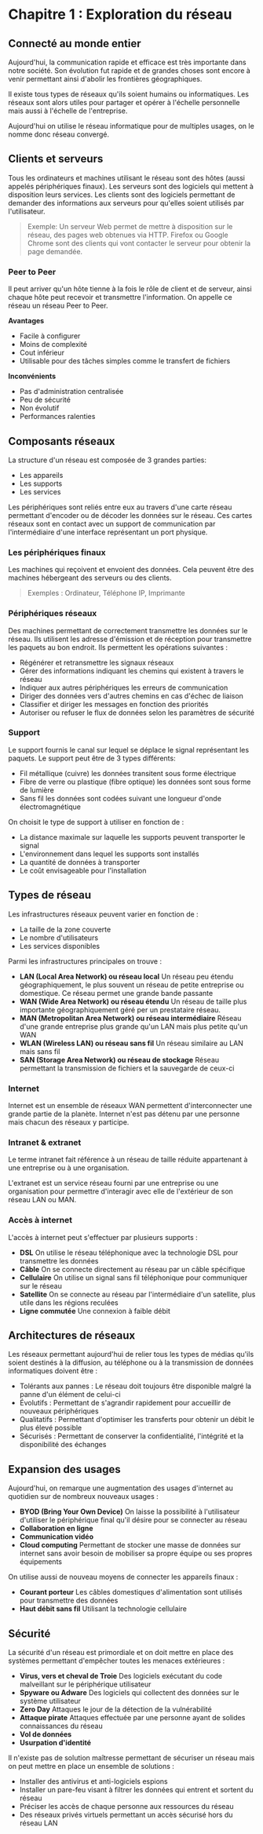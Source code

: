 # Chapitre 1 : Exploration du réseau

## Connecté au monde entier

Aujourd'hui, la communication rapide et efficace est très importante dans notre société. Son évolution fut rapide et de grandes choses sont encore à venir permettant ainsi d'abolir les frontières géographiques.

Il existe tous types de réseaux qu'ils soient humains ou informatiques. Les réseaux sont alors utiles pour partager et opérer à l'échelle personnelle mais aussi à l'échelle de l'entreprise.

Aujourd'hui on utilise le réseau informatique pour de multiples usages, on le nomme donc réseau convergé.

## Clients et serveurs

Tous les ordinateurs et machines utilisant le réseau sont des hôtes (aussi appelés périphériques finaux). Les serveurs sont des logiciels qui mettent à disposition leurs services. Les clients sont des logiciels permettant de demander des informations aux serveurs pour qu'elles soient utilisés par l'utilisateur.

> Exemple: Un serveur Web permet de mettre à disposition sur le réseau, des pages web obtenues via HTTP. Firefox ou Google Chrome sont des clients qui vont contacter le serveur pour obtenir la page demandée.

### Peer to Peer

Il peut arriver qu'un hôte tienne à la fois le rôle de client et de serveur, ainsi chaque hôte peut recevoir et transmettre l'information. On appelle ce réseau un réseau Peer to Peer.

**Avantages**

* Facile à configurer
* Moins de complexité
* Cout inférieur
* Utilisable pour des tâches simples comme le transfert de fichiers

**Inconvénients**

* Pas d'administration centralisée
* Peu de sécurité
* Non évolutif
* Performances ralenties

## Composants réseaux

La structure d'un réseau est composée de 3 grandes parties:

* Les appareils
* Les supports
* Les services

Les périphériques sont reliés entre eux au travers d'une carte réseau permettant d'encoder ou de décoder les données sur le réseau. Ces cartes réseaux sont en contact avec un support de communication par l'intermédiaire d'une interface représentant un port physique.

### Les périphériques finaux

Les machines qui reçoivent et envoient des données. Cela peuvent être des machines hébergeant des serveurs ou des clients.

> Exemples : Ordinateur, Téléphone IP, Imprimante

### Périphériques réseaux

Des machines permettant de correctement transmettre les données sur le réseau. Ils utilisent les adresse d'émission et de réception pour transmettre les paquets au bon endroit. Ils permettent les opérations suivantes :

* Régénérer et retransmettre les signaux réseaux
* Gérer des informations indiquant les chemins qui existent à travers le réseau
* Indiquer aux autres périphériques les erreurs de communication
* Diriger des données vers d'autres chemins en cas d'échec de liaison
* Classifier et diriger les messages en fonction des priorités
* Autoriser ou refuser le flux de données selon les paramètres de sécurité

### Support

Le support fournis le canal sur lequel se déplace le signal représentant les paquets. Le support peut être de 3 types différents:

* Fil métallique (cuivre) les données transitent sous forme électrique
* Fibre de verre ou plastique (fibre optique) les données sont sous forme de lumière
* Sans fil les données sont codées suivant une longueur d'onde électromagnétique

On choisit le type de support à utiliser en fonction de :

* La distance maximale sur laquelle les supports peuvent transporter le signal
* L'environnement dans lequel les supports sont installés
* La quantité de données à transporter
* Le coût envisageable pour l'installation

## Types de réseau

Les infrastructures réseaux peuvent varier en fonction de :

* La taille de la zone couverte
* Le nombre d'utilisateurs
* Les services disponibles

Parmi les infrastructures principales on trouve : 

* **LAN (Local Area Network) ou réseau local** Un réseau peu étendu géographiquement, le plus souvent un réseau de petite entreprise ou domestique. Ce réseau permet une grande bande passante
* **WAN (Wide Area Network) ou réseau étendu** Un réseau de taille plus importante géographiquement géré per un prestataire réseau.
* **MAN (Metropolitan Area Network) ou réseau intermédiaire** Réseau d'une grande entreprise plus grande qu'un LAN mais plus petite qu'un WAN
* **WLAN (Wireless LAN) ou réseau sans fil** Un réseau similaire au LAN mais sans fil
* **SAN (Storage Area Network) ou réseau de stockage** Réseau permettant la transmission de fichiers et la sauvegarde de ceux-ci

### Internet

Internet est un ensemble de réseaux WAN permettent d'interconnecter une grande partie de la planète. Internet n'est pas détenu par une personne mais chacun des réseaux y participe.

### Intranet & extranet

Le terme intranet fait référence à un réseau de taille réduite appartenant à une entreprise ou à une organisation.

L'extranet est un service réseau fourni par une entreprise ou une organisation pour permettre d'interagir avec elle de l'extérieur de son réseau LAN ou MAN.

### Accès à internet

L'accès à internet peut s'effectuer par plusieurs supports : 

* **DSL** On utilise le réseau téléphonique avec la technologie DSL pour transmettre les données
* **Câble** On se connecte directement au réseau par un câble spécifique
* **Cellulaire** On utilise un signal sans fil téléphonique pour communiquer sur le réseau
* **Satellite** On se connecte au réseau par l'intermédiaire d'un satellite, plus utile dans les régions reculées
* **Ligne commutée** Une connexion à faible débit 

## Architectures de réseaux

Les réseaux permettant aujourd'hui de relier tous les types de médias qu'ils soient destinés à la diffusion, au téléphone ou à la transmission de données informatiques doivent être :

* Tolérants aux pannes : Le réseau doit toujours être disponible malgré la panne d'un élément de celui-ci
* Évolutifs : Permettant de s'agrandir rapidement pour accueillir de nouveaux périphériques
* Qualitatifs : Permettant d'optimiser les transferts pour obtenir un débit le plus élevé possible
* Sécurisés : Permettant de conserver la confidentialité, l'intégrité et la disponibilité des échanges

## Expansion des usages

Aujourd'hui, on remarque une augmentation des usages d'internet au quotidien sur de nombreux nouveaux usages : 

* **BYOD (Bring Your Own Device)** On laisse la possibilité à l'utilisateur d'utiliser le périphérique final qu'il désire pour se connecter au réseau
* **Collaboration en ligne**
* **Communication vidéo**
* **Cloud computing** Permettant de stocker une masse de données sur internet sans avoir besoin de mobiliser sa propre équipe ou ses propres équipements

On utilise aussi de nouveau moyens de connecter les appareils finaux : 

* **Courant porteur** Les câbles domestiques d'alimentation sont utilisés pour transmettre des données
* **Haut débit sans fil** Utilisant la technologie cellulaire

## Sécurité

La sécurité d'un réseau est primordiale et on doit mettre en place des systèmes permettant d'empêcher toutes les menaces extérieures :

* **Virus, vers et cheval de Troie** Des logiciels exécutant du code malveillant sur le périphérique utilisateur
* **Spyware ou Adware** Des logiciels qui collectent des données sur le système utilisateur
* **Zero Day** Attaques le jour de la détection de la vulnérabilité
* **Attaque pirate** Attaques effectuée par une personne ayant de solides connaissances du réseau
* **Vol de données**
* **Usurpation d'identité**

Il n'existe pas de solution maîtresse permettant de sécuriser un réseau mais on peut mettre en place un ensemble de solutions :

* Installer des antivirus et anti-logiciels espions
* Installer un pare-feu visant à filtrer les données qui entrent et sortent du réseau
* Préciser les accès de chaque personne aux ressources du réseau
* Des réseaux privés virtuels permettant un accès sécurisé hors du réseau LAN
